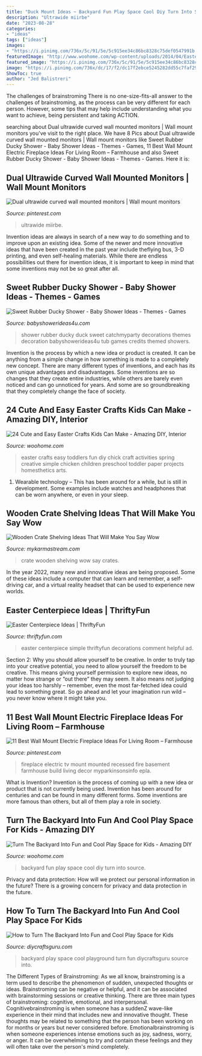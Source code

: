 ```yaml
---
title: "Duck Mount Ideas ~ Backyard Fun Play Space Cool Diy Turn Into Source"
description: "Ultrawide miirbe"
date: "2023-08-28"
categories:
- "ideas"
tags: ["ideas"]
images:
- "https://i.pinimg.com/736x/5c/91/5e/5c915ee34c86bc8328c75def0547991b.jpg"
featuredImage: "http://www.woohome.com/wp-content/uploads/2014/04/Easter-Crafts-for-Kids-4.jpg"
featured_image: "https://i.pinimg.com/736x/5c/91/5e/5c915ee34c86bc8328c75def0547991b.jpg"
image: "https://i.pinimg.com/736x/dc/17/f2/dc17f2ebce5245282dd55c7faf29cf2d.jpg"
ShowToc: true
author: "Jed Balistreri"
---
```



The challenges of brainstroming
There is no one-size-fits-all answer to the challenges of brainstroming, as the process can be very different for each person. However, some tips that may help include understanding what you want to achieve, being persistent and taking ACTION.

	

		
searching about Dual ultrawide curved wall mounted monitors | Wall mount monitors you've visit to the right place. We have 8 Pics about Dual ultrawide curved wall mounted monitors | Wall mount monitors like Sweet Rubber Ducky Shower - Baby Shower Ideas - Themes - Games, 11 Best Wall Mount Electric Fireplace Ideas For Living Room – Farmhouse and also Sweet Rubber Ducky Shower - Baby Shower Ideas - Themes - Games. Here it is:
		
    
## Dual Ultrawide Curved Wall Mounted Monitors | Wall Mount Monitors

<img loading=lazy src="https://i.pinimg.com/736x/dc/17/f2/dc17f2ebce5245282dd55c7faf29cf2d.jpg" onerror="this.onerror=null;this.src='https://tse2.mm.bing.net/th?id=OIP.E9Ga3VgXFPdIikCWYgpZXgHaJ3&amp;pid=15.1';" alt="Dual ultrawide curved wall mounted monitors | Wall mount monitors">

_Source: pinterest.com_

>ultrawide miirbe. 

	

Invention ideas are always in search of a new way to do something and to improve upon an existing idea. Some of the newer and more innovative ideas that have been created in the past year include theflying bus, 3-D printing, and even self-healing materials. While there are endless possibilities out there for invention ideas, it is important to keep in mind that some inventions may not be so great after all.

    
## Sweet Rubber Ducky Shower - Baby Shower Ideas - Themes - Games

<img loading=lazy src="https://babyshowerideas4u.com/wp-content/uploads/2016/07/Sweet-Rubber-Ducky-Shower-Tub.jpg" onerror="this.onerror=null;this.src='https://tse4.mm.bing.net/th?id=OIP.pm4nMBrk3ct2QcW6W0OtoAHaLG&amp;pid=15.1';" alt="Sweet Rubber Ducky Shower - Baby Shower Ideas - Themes - Games">

_Source: babyshowerideas4u.com_

>shower rubber ducky duck sweet catchmyparty decorations themes decoration babyshowerideas4u tub games credits themed showers. 

	

Invention is the process by which a new idea or product is created. It can be anything from a simple change in how something is made to a completely new concept. There are many different types of inventions, and each has its own unique advantages and disadvantages. Some inventions are so changes that they create entire industries, while others are barely even noticed and can go unnoticed for years. And some are so groundbreaking that they completely change the face of society.

    
## 24 Cute And Easy Easter Crafts Kids Can Make - Amazing DIY, Interior

<img loading=lazy src="http://www.woohome.com/wp-content/uploads/2014/04/Easter-Crafts-for-Kids-4.jpg" onerror="this.onerror=null;this.src='https://tse3.mm.bing.net/th?id=OIP.K99XlXYiYRzK5WEn8KwNLgHaJ6&amp;pid=15.1';" alt="24 Cute and Easy Easter Crafts Kids Can Make - Amazing DIY, Interior">

_Source: woohome.com_

>easter crafts easy toddlers fun diy chick craft activities spring creative simple chicken children preschool toddler paper projects homesthetics arts. 

	

1. Wearable technology – This has been around for a while, but is still in development. Some examples include watches and headphones that can be worn anywhere, or even in your sleep.

    
## Wooden Crate Shelving Ideas That Will Make You Say Wow

<img loading=lazy src="https://mykarmastream.com/wp-content/uploads/2018/01/wooden-crate-ideas-2.jpg" onerror="this.onerror=null;this.src='https://tse3.mm.bing.net/th?id=OIP.VHybuWyJpo1AuNA7f4B-HgHaJ3&amp;pid=15.1';" alt="Wooden Crate Shelving Ideas That Will Make You Say Wow">

_Source: mykarmastream.com_

>crate wooden shelving wow say crates. 

	

In the year 2022, many new and innovative ideas are being proposed. Some of these ideas include a computer that can learn and remember, a self-driving car, and a virtual reality headset that can be used to experience new worlds.

    
## Easter Centerpiece Ideas | ThriftyFun

<img loading=lazy src="https://img.thrfun.com/img/104/261/simple_easter_centerpiece_2_l.jpg" onerror="this.onerror=null;this.src='https://tse4.mm.bing.net/th?id=OIP.cC1_3ZudWSTu52KIqaYqNwHaMG&amp;pid=15.1';" alt="Easter Centerpiece Ideas | ThriftyFun">

_Source: thriftyfun.com_

>easter centerpiece simple thriftyfun decorations comment helpful ad. 

	

Section 2: Why you should allow yourself to be creative.
In order to truly tap into your creative potential, you need to allow yourself the freedom to be creative. This means giving yourself permission to explore new ideas, no matter how strange or “out there” they may seem. It also means not judging your ideas too harshly – remember, even the most far-fetched idea could lead to something great. So go ahead and let your imagination run wild – you never know where it might take you.

    
## 11 Best Wall Mount Electric Fireplace Ideas For Living Room – Farmhouse

<img loading=lazy src="https://i.pinimg.com/736x/5c/91/5e/5c915ee34c86bc8328c75def0547991b.jpg" onerror="this.onerror=null;this.src='https://tse4.mm.bing.net/th?id=OIP.B8YsTCcYJv8sff5mUIE-NQHaJ4&amp;pid=15.1';" alt="11 Best Wall Mount Electric Fireplace Ideas For Living Room – Farmhouse">

_Source: pinterest.com_

>fireplace electric tv mount mounted recessed fire basement farmhouse build living decor myparkinsonsinfo epla. 

	

What is Invention?
Invention is the process of coming up with a new idea or product that is not currently being used. Invention has been around for centuries and can be found in many different forms. Some inventions are more famous than others, but all of them play a role in society.

    
## Turn The Backyard Into Fun And Cool Play Space For Kids - Amazing DIY

<img loading=lazy src="https://www.woohome.com/wp-content/uploads/2016/04/kids-backyard-playground-3_2.jpg" onerror="this.onerror=null;this.src='https://tse4.mm.bing.net/th?id=OIP.3c7NNzclxGJIe4HnsDbfFAHaJ4&amp;pid=15.1';" alt="Turn The Backyard Into Fun and Cool Play Space for Kids - Amazing DIY">

_Source: woohome.com_

>backyard fun play space cool diy turn into source. 

	

Privacy and data protection: How will we protect our personal information in the future?
There is a growing concern for privacy and data protection in the future.

    
## How To Turn The Backyard Into Fun And Cool Play Space For Kids

<img loading=lazy src="https://www.diycraftsguru.com/wp-content/uploads/2016/04/05-kids-backyard-playground.jpg" onerror="this.onerror=null;this.src='https://tse3.mm.bing.net/th?id=OIP.4mVrmaXq3uZSdz-94DEJ5QHaJ4&amp;pid=15.1';" alt="How to Turn The Backyard Into Fun and Cool Play Space for Kids">

_Source: diycraftsguru.com_

>backyard play space cool playground turn fun diycraftsguru source into. 

	

The Different Types of Brainstroming:
As we all know, brainstroming is a term used to describe the phenomenon of sudden, unexpected thoughts or ideas. Brainstroming can be negative or helpful, and it can be associated with brainstorming sessions or creative thinking. There are three main types of brainstroming: cognitive, emotional, and interpersonal. 
Cognitivebrainstroming is when someone has a suddenZ wave-like experience in their mind that includes new and innovative thought. These thoughts may be related to something that the person has been working on for months or years but never considered before. Emotionalbrainstroming is when someone experiences intense emotions such as joy, sadness, worry, or anger. It can be overwhelming to try and contain these feelings and they will often take over the person's mind completely.

